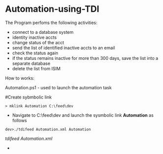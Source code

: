 # Automation-using-TDI
The Program perfoms the following activities:
- connect to a database system 
- identity inactive accts
- change status of the acct
- send the list of identified inactive accts to an email
- check the status again 
- if the status remains inactive for more than 300 days, save the list into a separate database
- delete the list from ISIM

How to works:

Automation.ps1 - used to launch the automation task

#Create sybmbolic link

`> mklink Automation C:\feed\dev`

- Navigate to C:\feed\dev and launch the sysmbolic link **Automation** as follows

`dev>./tdifeed Automation.xml Automation`

*tdifeed*
*Automation.xml*

-
